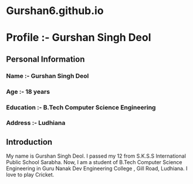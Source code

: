 # Gurshan6.github.io

# Profile :- Gurshan Singh Deol #

## Personal Information ##

### Name :- Gurshan Singh Deol ###

### Age :- 18 years ###

### Education :- B.Tech Computer Science Engineering ###

### Address :- Ludhiana ###

## Introduction ##

My name is Gurshan Singh Deol. I passed my 12 from S.K.S.S International Public School Sarabha. Now, I am a student of B.Tech Computer Science Engineering in Guru Nanak Dev Engineering College , Gill Road, Ludhiana. I love to play Cricket.
